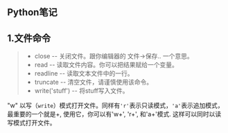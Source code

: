 ## Python笔记

## 1.文件命令

> - close -- 关闭文件。跟你编辑器的 文件->保存.. 一个意思。
> - read -- 读取文件内容。你可以把结果赋给一个变量。
> - readline -- 读取文本文件中的一行。
> - truncate -- 清空文件，请谨慎使用该命令。
> - write('stuff') -- 将stuff写入文件。

"w" 以写（`write`）模式打开文件。同样有`'r'`表示只读模式，`'a'`表示追加模式，最重要的一个就是+, 使用它，你可以有'w+', 'r+', 和'a+'模式. 这样可以同时以读写模式打开文件。